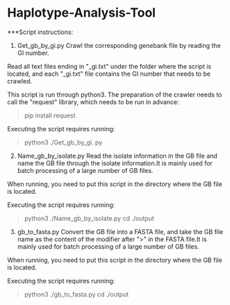 # Haplotype-Analysis-Tool

***Script instructions:

1. Get_gb_by_gi.py
Crawl the corresponding genebank file by reading the GI number.

Read all text files ending in "_gi.txt" under the folder where the script is located, and each "_gi.txt" file contains the GI number that needs to be crawled.

This script is run through python3. The preparation of the crawler needs to call the "request" library, which needs to be run in advance:

>pip install request

Executing the script requires running:

>python3 ./Get_gb_by_gi. py

2. Name_gb_by_isolate.py
Read the isolate information in the GB file and name the GB file through the isolate information.It is mainly used for batch processing of a large number of GB files.

When running, you need to put this script in the directory where the GB file is located.

Executing the script requires running:

>python3 ./Name_gb_by_isolate.py
>cd ./output

3. gb_to_fasta.py
Convert the GB file into a FASTA file, and take the GB file name as the content of the modifier after ">" in the FASTA file.It is mainly used for batch processing of a large number of GB files.

When running, you need to put this script in the directory where the GB file is located.

Executing the script requires running:

>python3 ./gb_to_fasta.py
>cd ./output
